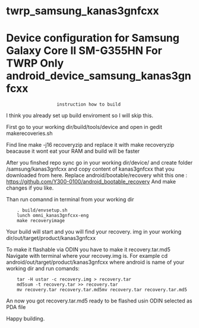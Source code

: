 # twrp_samsung_kanas3gnfcxx
Device configuration for Samsung Galaxy Core II SM-G355HN For TWRP Only 
android_device_samsung_kanas3gnfcxx
===================================

                       instruction how to build

I think you already set up build enviroment so I will skip this.

First go to your working dir/build/tools/device and open in gedit makerecoveries.sh

Find line 
        make -j16 recoveryzip
and replace it with
        make recoveryzip
beacause it wont eat your RAM and build will be faster


After you finshed repo sync go in your working dir/device/
and create folder /samsung/kanas3gnfcxx and copy content of kanas3gnfcxx
that you downloaded from here.
Replace android/bootable/recovery whit this one : https://github.com/Y300-0100/android_bootable_recovery
And make changes if you like.

Than run comannd in terminal from your working dir

        . build/envsetup.sh
        lunch omni_kanas3gnfcxx-eng
        make recoveryimage

Your build will start and you will find your recovery. img in
your working dir/out/target/product/kanas3gnfcxx

To make it flashable via ODIN you have to make it recovery.tar.md5
Navigate with terminal where your recovey.img is.
For example cd android/out/target/product/kanas3gnfcxx
where android is name of your working dir
and run comands:

        tar -H ustar -c recovery.img > recovery.tar
        md5sum -t recovery.tar >> recovery.tar
        mv recovery.tar recovery.tar.md5mv recovery.tar recovery.tar.md5
        
An now you got recovery.tar.md5 ready to be flashed usin ODIN selected as PDA file

Happy building.



